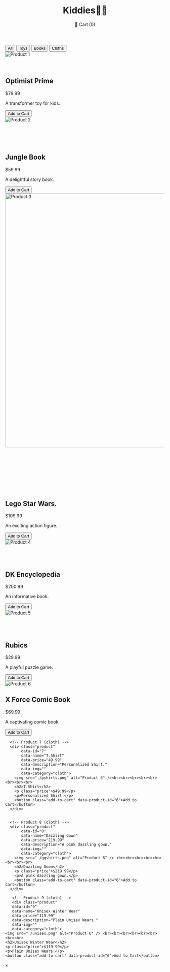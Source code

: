 <html lang="en">
<head>
  <meta charset="UTF-8">
  <title>Kiddies🔫🎠</title>
  <meta name="viewport" content="width=device-width, initial-scale=1.0">
  <link rel="stylesheet" href="./orderly.css">
</head>
<body>
  <header>
    <h1>Kiddies🔫🎠</h1>
    <div class="cart" id="cart-btn">
      🛒 Cart (<span id="cart-count">0</span>)
    </div>
  </header>
  
  <!-- Filter Bar -->
  <div id="filter-bar">
    <button class="filter-btn" data-filter="all">All</button>
    <button class="filter-btn" data-filter="toy">Toys</button>
    <button class="filter-btn" data-filter="book">Books</button>
    <button class="filter-btn" data-filter="cloth">Cloths</button>
  </div>
  
  <main>
    <div class="product-grid">
      <!-- Product 1 (Toy) -->
      <div class="product" 
           data-id="1" 
           data-name="Optimist Prime" 
           data-price="79.99"
           data-description="optimist Prime."
           data-img=""
           data-category="toy">
        <img src="./optimist.png" alt="Product 1" /> <br><br><br>
        <h2>Optimist Prime</h2>
        <p class="price">$79.99</p>
        <p>A transformer toy for kids.</p>
        <button class="add-to-cart" data-product-id="1">Add to Cart</button>
      </div>
      <!-- Product 2 (Book) -->
      <div class="product" 
           data-id="2" 
           data-name="Jungle Book" 
           data-price="59.99"
           data-description="A delightful story book."
           data-img=""
           data-category="book">
        <img src="./JungleBook.png" alt="Product 2" /> <br><br><br><br><br>
        <h2>Jungle Book</h2>
        <p class="price">$59.99</p>
        <p>A delightful story book.</p>
        <button class="add-to-cart" data-product-id="2">Add to Cart</button>
      </div>
      <!-- Product 3 (Toy) -->
      <div class="product"
           data-id="3"
           data-name="Lego Star-Wars"
           data-price="100.99"
           data-description="An exciting action figure."
           data-img=""
           data-category="toy">
        <img src="./starwars.png" alt="Product 3" width="800"/> <br><br><br><br><br><br><br><br><br>
        <h2>Lego Star Wars.</h2>
        <p class="price">$109.99</p>
        <p>An exciting action figure.</p>
        <button class="add-to-cart" data-product-id="3">Add to Cart</button>
      </div>
      <!-- Product 4 (Book) -->
      <div class="product"
           data-id="4"
           data-name="DK Encyclopedia"
           data-price="200.99"
           data-description="An informative book."
           data-img=""
           data-category="book">
        <img src="./informative.png" alt="Product 4" /> <br><br><br><br>
        <h2>DK Encyclopedia</h2>
        <p class="price">$200.99</p>
        <p>An informative book.</p>
        <button class="add-to-cart" data-product-id="4">Add to Cart</button>
      </div>
      <!-- Product 5 (Toy) -->
      <div class="product"
           data-id="5"
           data-name="Rubics Cube"
           data-price="29.99"
           data-description="A playful puzzle game."
           data-img=""
           data-category="toy">
        <img src="./rubics.png" alt="Product 5" /> <br><br><br><br>
        <h2>Rubics</h2>
        <p class="price">$29.99</p>
        <p>A playful puzzle game.</p>
        <button class="add-to-cart" data-product-id="5">Add to Cart</button>
      </div>
      <!-- Product 6 (Book) -->
      <div class="product"
           data-id="6"
           data-name="X Force Comic Book"
           data-price="69.99"
           data-description="A captivating comic book."
           data-img=""
           data-category="book">
        <img src="./xforce.png" alt="Product 6" />
        <h2>X Force Comic Book</h2>
        <p class="price">$69.99</p>
        <p>A captivating comic book.</p>
        <button class="add-to-cart" data-product-id="6">Add to Cart</button>
      </div>

      <!-- Product 7 (cloth) -->
      <div class="product"
           data-id="7"
           data-name="T.Shirt"
           data-price="49.99"
           data-description="Personalized Shirt."
           data-img=""
           data-category="cloth">
        <img src="./pshirts.png" alt="Product 6" /><br><br><br><br><br><br><br><br>
        <h2>T.Shirt</h2>
        <p class="price">$49.99</p>
        <p>Personalized Shirt.</p>
        <button class="add-to-cart" data-product-id="6">Add to Cart</button>
      </div>


      <!-- Product 8 (cloth) -->
      <div class="product"
           data-id="8"
           data-name="Dazzling Gown"
           data-price="219.99"
           data-description="A pink dazzling gown."
           data-img=""
           data-category="cloth">
        <img src="./ggshirts.png" alt="Product 6" /> <br><br><br><br><br><br><br><br>
        <h2>Dazzling Gown</h2>
        <p class="price">$219.99</p>
        <p>A pink dazzling gown.</p>
        <button class="add-to-cart" data-product-id="6">Add to Cart</button>
      </div>

       <!-- Product 9 (cloth) -->
       <div class="product"
       data-id="9"
       data-name="Unisex Winter Wear"
       data-price="119.99"
       data-description="Plain Unisex Wears."
       data-img=""
       data-category="cloth">
    <img src="./unisex.png" alt="Product 6" /> <br><br><br><br><br><br><br><br>
    <h2>Unisex Winter Wear</h2>
    <p class="price">$119.99</p>
    <p>Plain Unisex Wears.</p>
    <button class="add-to-cart" data-product-id="6">Add to Cart</button>
  </div>
</div>
  </main>
  
  <!-- Modal for Product Quick View and Cart -->
  <div id="modal" class="modal">
    <div class="modal-content">
      <span class="close-modal">&times;</span>
      <div id="modal-body"></div>
    </div>
  </div>
  
  <script src="./orderly.js"></script>
</body>
</html>
